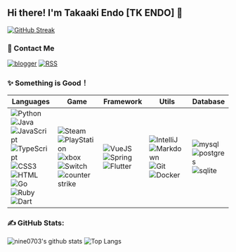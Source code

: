 ## Hi there! I'm Takaaki Endo [TK ENDO] 👋

[![GitHub Streak](https://github-readme-streak-stats.herokuapp.com?user=TK%20ENDO&hide_border=true&border_radius=1.6&card_width=800)](https://git.io/streak-stats)

### 📧 Contact Me
[![blogger](https://img.shields.io/badge/Blogger-FF5722.svg?logo=blogger&logoColor=white)](http://nine0703.github.io/docsify_java_docs)
[![RSS](https://img.shields.io/badge/RSS-FFA500.svg?logo=rss&logoColor=white)](MyRSS.html)

### ✨ Something is Good！
| Languages| Game| Framework | Utils  | Database  |
| ----------------------------------------------- | ------------------------------------------------------------ | ------------------------------------------------------------ | ------------------------------------------------------------ | ------------------------------------------------------------ |
| ![Python](https://img.shields.io/badge/Python-14354C.svg?logo=python&logoColor=white) ![Java](https://img.shields.io/badge/Java-EE4C2C.svg?logo=coffeescript&logoColor=white) ![JavaScript](https://img.shields.io/badge/JavaScript-F7DF1E?logo=JavaScript&logoColor=333) ![TypeScript](https://img.shields.io/badge/TypeScript-3178C6?logo=TypeScript&logoColor=fff) ![CSS3](https://img.shields.io/badge/CSS3-1572B6?logo=CSS3&logoColor=fff) ![HTML](https://img.shields.io/badge/HTML-239120.svg?logo=html5&logoColor=white) ![Go](https://img.shields.io/badge/Go-00ADD8.svg?logo=go&logoColor=white) ![Ruby](https://img.shields.io/badge/Ruby-CC342D.svg?logo=ruby&logoColor=white) ![Dart](https://img.shields.io/badge/Dart-0175C2.svg?logo=dart&logoColor=white) | ![Steam](https://img.shields.io/badge/Steam-000000.svg?logo=steam&logoColor=white) ![PlayStation](https://img.shields.io/badge/PlayStation-003791.svg?logo=playstation&logoColor=white) ![xbox](https://img.shields.io/badge/Xbox-107C10.svg?logo=xbox&logoColor=white) ![Switch](https://img.shields.io/badge/Switch-E60012.svg?logo=nintendo-switch&logoColor=white) ![counter strike](https://img.shields.io/badge/Counter%20strike-000000.svg?logo=counter-strike) | ![VueJS](https://img.shields.io/badge/Vue.js-35495e.svg?logo=vue.js&logoColor=4FC08D) ![Spring](https://img.shields.io/badge/Spring-6DB33F.svg?logo=spring&logoColor=white) ![Flutter](https://img.shields.io/badge/Flutter-02569B.svg?logo=flutter&logoColor=white) | ![IntelliJ](https://img.shields.io/badge/IntelliJ%20IDEA-black?logo=intellij-idea&logoColor=white) ![Markdown](https://img.shields.io/badge/Markdown-000000.svg?logo=markdown&logoColor=white) ![Git](https://img.shields.io/badge/Git-black?logo=git) ![Docker](https://img.shields.io/badge/Docker-2496ED?logo=docker&logoColor=white) | ![mysql](https://img.shields.io/badge/MySQL-3e6e93.svg?logo=mysql&logoColor=white) ![postgres](https://img.shields.io/badge/Postgres-316192.svg?logo=postgreSQL&logoColor=white) ![sqlite](https://img.shields.io/badge/SQLite-07405e.svg?logo=sqlite&logoColor=white) |

### **✍️ GitHub Stats:**
![nine0703's github stats](https://github-readme-stats.vercel.app/api?username=nine0703&show_icons=true&hide_title=true&count_private=true)
![Top Langs](https://github-readme-stats.vercel.app/api/top-langs/?username=nine0703&layout=compact)


